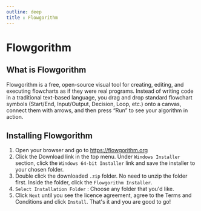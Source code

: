 ```yaml
---
outline: deep
title : Flowgorithm
---
```


# Flowgorithm

## What is Flowgorithm

Flowgorithm is a free, open-source visual tool for creating, editing, and executing flowcharts as if they were real programs. Instead of writing code in a traditional text-based language, you drag and drop standard flowchart symbols (Start/End, Input/Output, Decision, Loop, etc.) onto a canvas, connect them with arrows, and then press “Run” to see your algorithm in action.

## Installing Flowgorithm

   1. Open your browser and go to https://flowgorithm.org
   2. Click the Download link in the top menu. Under `Windows Installer` section, click the `Windows 64-bit Installer` link and save the installer to your chosen folder.
   3. Double click the downloaded `.zip` folder. No need to unzip the folder first. Inside the folder, click the `Flowgorithm Installer`.
   4. `Select Installation Folder` : Choose any folder that you'd like.
   5. Click `Next` until you see the licence agreement, agree to the Terms and Conditions and click `Install`. That's it and you are good to go!
